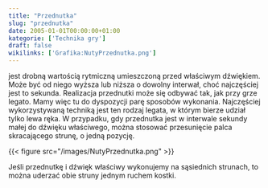 ```yaml
---
title: "Przednutka"
slug: "przednutka"
date: 2005-01-01T00:00:00+01:00
kategorie: ['Technika gry']
draft: false
wikilinks: ['Grafika:NutyPrzednutka.png']
---
```

jest drobną wartością rytmiczną umieszczoną przed właściwym dźwiękiem.
Może być od niego wyższa lub niższa o dowolny interwał, choć najczęściej
jest to sekunda. Realizacja przednutki może się odbywać tak, jak przy
grze legato. Mamy więc tu do dyspozycji parę sposobów wykonania.
Najczęściej wykorzystywaną techniką jest ten rodzaj legata, w którym
bierze udział tylko lewa ręka. W przypadku, gdy przednutka jest w
interwale sekundy małej do dźwięku właściwego, można stosować
przesunięcie palca skracającego strunę, o jedną pozycję.

{{< figure src="/images/NutyPrzednutka.png" >}}

Jeśli przednutkę i dźwięk właściwy wykonujemy na sąsiednich strunach, to
można uderzać obie struny jednym ruchem kostki.

